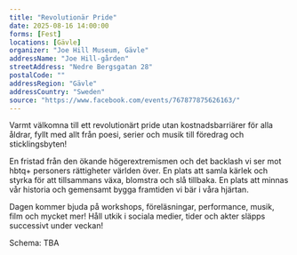 ```yaml
---
title: "Revolutionär Pride"
date: 2025-08-16 14:00:00
forms: [Fest]
locations: [Gävle]
organizer: "Joe Hill Museum, Gävle"
addressName: "Joe Hill-gården"
streetAddress: "Nedre Bergsgatan 28"
postalCode: ""
addressRegion: "Gävle"
addressCountry: "Sweden"
source: "https://www.facebook.com/events/767877875626163/"
---
```

Varmt välkomna till ett revolutionärt pride utan kostnadsbarriärer för alla åldrar, fyllt med allt från poesi, serier och musik till föredrag och sticklingsbyten!

En fristad från den ökande högerextremismen och det backlash vi ser mot hbtq+ personers rättigheter världen över. En plats att samla kärlek och styrka för att tillsammans växa, blomstra och slå tillbaka. En plats att minnas vår historia och gemensamt bygga framtiden vi bär i våra hjärtan.

Dagen kommer bjuda på workshops, föreläsningar, performance, musik, film och mycket mer! Håll utkik i sociala medier, tider och akter släpps successivt under veckan!

Schema: TBA
